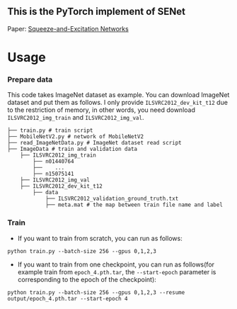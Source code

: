 ## This is the PyTorch implement of SENet

Paper: [Squeeze-and-Excitation Networks](https://arxiv.org/pdf/1709.01507.pdf)


# Usage

### Prepare data

This code takes ImageNet dataset as example. You can download ImageNet dataset and put them as follows. I only provide `ILSVRC2012_dev_kit_t12` due to the restriction of memory, in other words, you need download `ILSVRC2012_img_train` and `ILSVRC2012_img_val`.

```
├── train.py # train script
├── MobileNetV2.py # network of MobileNetV2
├── read_ImageNetData.py # ImageNet dataset read script
├── ImageData # train and validation data
	├── ILSVRC2012_img_train
		├── n01440764
		├──    ...
		├── n15075141
	├── ILSVRC2012_img_val
	├── ILSVRC2012_dev_kit_t12
		├── data
			├── ILSVRC2012_validation_ground_truth.txt
			├── meta.mat # the map between train file name and label
```

### Train

* If you want to train from scratch, you can run as follows:

```
python train.py --batch-size 256 --gpus 0,1,2,3
```

* If you want to train from one checkpoint, you can run as follows(for example train from `epoch_4.pth.tar`, the `--start-epoch` parameter is corresponding to the epoch of the checkpoint):

```
python train.py --batch-size 256 --gpus 0,1,2,3 --resume output/epoch_4.pth.tar --start-epoch 4
```